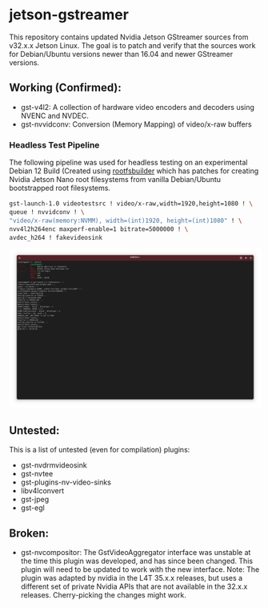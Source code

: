 # jetson-gstreamer
This repository contains updated Nvidia Jetson GStreamer sources from v32.x.x Jetson Linux.
The goal is to patch and verify that the sources work for Debian/Ubuntu versions newer than
16.04 and newer GStreamer versions.

## Working (Confirmed):
- gst-v4l2: A collection of hardware video encoders and decoders using NVENC and NVDEC.
- gst-nvvidconv: Conversion (Memory Mapping) of video/x-raw buffers

### Headless Test Pipeline
The following pipeline was used for headless testing on an experimental Debian 12 Build 
(Created using [rootfsbuilder](https://github.com/hmelder/rootfsbuilder) which has patches
for creating Nvidia Jetson Nano root filesystems from vanilla Debian/Ubuntu bootstrapped
root filesystems.

```sh
gst-launch-1.0 videotestsrc ! video/x-raw,width=1920,height=1080 ! \
queue ! nvvidconv ! \
"video/x-raw(memory:NVMM), width=(int)1920, height=(int)1080" ! \
nvv4l2h264enc maxperf-enable=1 bitrate=5000000 ! \
avdec_h264 ! fakevideosink
```

![A screenshot of a terminal displaying a working video pipeline](resources/img/demo.png "GStreamer Demo")

## Untested:
This is a list of untested (even for compilation) plugins:
- gst-nvdrmvideosink
- gst-nvtee
- gst-plugins-nv-video-sinks
- libv4lconvert
- gst-jpeg
- gst-egl

## Broken:
- gst-nvcompositor: The GstVideoAggregator interface was unstable at the time this plugin was developed,
    and has since been changed. This plugin will need to be updated to work with the new interface.
    Note: The plugin was adapted by nvidia in the L4T 35.x.x releases, but uses a different set of
    private Nvidia APIs that are not available in the 32.x.x releases.
    Cherry-picking the changes might work.
